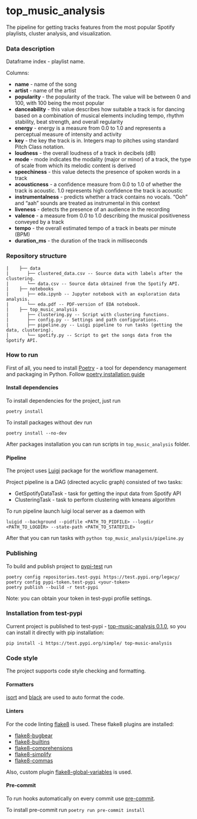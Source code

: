 # top_music_analysis

The pipeline for getting tracks features from the most popular Spotify playlists, cluster analysis, and visualization.

### Data description

Dataframe index - playlist name.

Columns:
- **name** - name of the song
- **artist** - name of the artist
- **popularity** - the popularity of the track. The value will be between 0 and 100, with 100 being the most popular
- **danceability** - this value describes how suitable a track is for dancing based on a combination of musical elements including tempo, rhythm stability, beat strength, and overall regularity
- **energy** - energy is a measure from 0.0 to 1.0 and represents a perceptual measure of intensity and activity
- **key** -	the key the track is in. Integers map to pitches using standard Pitch Class notation.
- **loudness** - the overall loudness of a track in decibels (dB)
- **mode** - mode indicates the modality (major or minor) of a track, the type of scale from which its melodic content is derived
- **speechiness** - this value detects the presence of spoken words in a track
- **acousticness** - a confidence measure from 0.0 to 1.0 of whether the track is acoustic. 1.0 represents high confidence the track is acoustic
- **instrumentalness** - predicts whether a track contains no vocals. “Ooh” and “aah” sounds are treated as instrumental in this context
- **liveness** - detects the presence of an audience in the recording
- **valence**	- a measure from 0.0 to 1.0 describing the musical positiveness conveyed by a track
- **tempo**	- the overall estimated tempo of a track in beats per minute (BPM)
- **duration_ms** - the duration of the track in milliseconds

### Repository structure

```
|    ├── data
|       ├── clustered_data.csv -- Source data with labels after the clustering.
|       └── data.csv -- Source data obtained from the Spotify API.
|    ├── notebooks
|       ├── eda.ipynb -- Jupyter notebook with an exploration data analysis.
|       └── eda.pdf -- PDF-version of EDA notebook.
|    ├── top_music_analysis
|       ├── clustering.py -- Script with clustering functions.
|       ├── config.py -- Settings and path configurations.
|       ├── pipeline.py -- Luigi pipeline to run tasks (getting the data, clustering).
│       └── spotify.py -- Script to get the songs data from the Spotify API.
```

### How to run

First of all, you need to install [Poetry](https://python-poetry.org/) - a tool for dependency management and packaging in Python.
Follow [poetry installation guide](https://python-poetry.org/docs/#installation)

#### Install dependencies

To install dependencies for the project, just run

```commandline
poetry install
```

To install packages without dev run
```commandline
poetry install --no-dev
```

After packages installation you can run scripts in `top_music_analysis` folder.

#### Pipeline

The project uses [Luigi](https://github.com/spotify/luigi) package for the workflow management.

Project pipeline is a DAG (directed acyclic graph) consisted of two tasks:
- GetSpotifyDataTask - task for getting the input data from Spotify API
- ClusteringTask - task to perform clustering with kmeans algorithm

To run pipeline launch luigi local server as a daemon with

```
luigid --background --pidfile <PATH_TO_PIDFILE> --logdir <PATH_TO_LOGDIR> --state-path <PATH_TO_STATEFILE>
```

After that you can run tasks with `python top_music_analysis/pipeline.py`

### Publishing

To build and publish project to [pypi-test](https://test.pypi.org/) run
```
poetry config repositories.test-pypi https://test.pypi.org/legacy/
poetry config pypi-token.test-pypi <your-token>
poetry publish --build -r test-pypi
```

Note: you can obtain your token in test-pypi profile settings.

### Installation from test-pypi

Current project is published to test-pypi - [top-music-analysis 0.1.0](https://test.pypi.org/project/top-music-analysis/), so you can install it directly with pip installation:

```commandline
pip install -i https://test.pypi.org/simple/ top-music-analysis
```


### Code style

The project supports code style checking and formatting.

#### Formatters

[isort](https://pycqa.github.io/isort/) and [black](https://github.com/psf/black) are used to auto format the code.

#### Linters

For the code linting [flake8](https://flake8.pycqa.org/en/latest/) is used.
These flake8 plugins are installed:
- [flake8-bugbear](https://github.com/PyCQA/flake8-bugbear)
- [flake8-builtins](flake8-builtins)
- [flake8-comprehensions](https://github.com/adamchainz/flake8-comprehensions)
- [flake8-simplify](https://github.com/MartinThoma/flake8-simplify)
- [flake8-commas](https://github.com/PyCQA/flake8-commas)

Also, custom plugin [flake8-global-variables](https://github.com/pacifikus/flake8-global-variables) is used.

#### Pre-commit

To run hooks automatically on every commit use [pre-commit](https://pre-commit.com/).

To install pre-commit run `poetry run pre-commit install`
